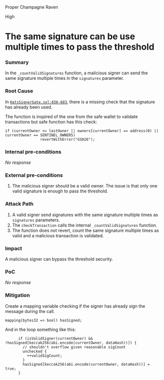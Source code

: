 Proper Champagne Raven

High

# The same signature can be use multiple times to pass the threshold

### Summary

In the `_countValidSignatures` function, a malicious signer can send the same signature multiple times in the `signatures` parameter.

### Root Cause

In [`HatsSignerGate.sol:656-683`](https://github.com/sherlock-audit/2024-11-hats-protocol/blob/main/hats-zodiac/src/HatsSignerGate.sol#L656-L683), there is a missing check that the signature has already been used.

The function is inspired of the one from the safe wallet to validate transactions but safe function has this check:
```solidity
if (currentOwner <= lastOwner || owners[currentOwner] == address(0) || currentOwner == SENTINEL_OWNERS)
                revertWithError("GS026");
```

### Internal pre-conditions

_No response_

### External pre-conditions

1. The malicious signer should be a valid owner. The issue is that only one valid signature is enough to pass the threshold.

### Attack Path

1. A valid signer send signatures with the same signature multiple times as `signatures` parameters.
2. The `checkTransaction` calls the internal `_countValidSignatures` function.
3. The function does not revert, count the same signature multiple times as valid and a malicious transaction is validated.

### Impact

A malicious signer can bypass the threshold security.

### PoC

_No response_

### Mitigation

Create a mapping variable checking if the signer has already sign the message during the call.
```solidity
mapping(bytes32 => bool) hasSigned;
```
And in the loop something like this:
```solidity
      if (isValidSigner(currentOwner) && !hasSigned[keccak256(abi.encode(currentOwner, dataHash))]) {
        // shouldn't overflow given reasonable sigCount
        unchecked {
          ++validSigCount;
        }
        hasSigned[keccak256(abi.encode(currentOwner, dataHash))] = true;
      }
```